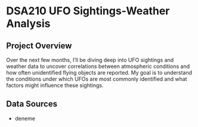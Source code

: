 # DSA210 UFO Sightings-Weather Analysis
## Project Overview
Over the next few months, I’ll be diving deep into UFO sightings and weather data to uncover correlations between atmospheric conditions and how often unidentified flying objects are reported. My goal is to understand the conditions under which UFOs are most commonly identified and what factors might influence these sightings.
## Data Sources
* deneme
